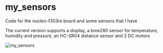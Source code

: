 # my_sensors
Code for the nucleo-f303re board and some sensors that I have

The current version supports a display, a bme280 sensor for temperature, humidity and pressure, an HC-SR04 distance sensor and 2 DC motors

![my_sensors](https://github.com/terziev-viktor/my_sensors/assets/12379749/a5d9f14b-827a-4a60-a5e0-a7f2221cd01c)
